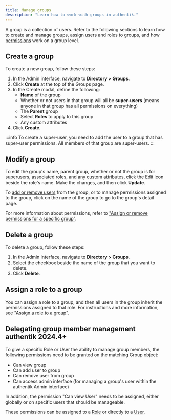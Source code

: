 ```yaml
---
title: Manage groups
description: "Learn how to work with groups in authentik."
---
```


A group is a collection of users. Refer to the following sections to learn how to create and manage groups, assign users and roles to groups, and how [permissions](../access-control/manage_permissions.md) work on a group level.

## Create a group

To create a new group, follow these steps:

1. In the Admin interface, navigate to **Directory > Groups**.
2. Click **Create** at the top of the Groups page.
3. In the Create modal, define the following:
    - **Name** of the group
    - Whether or not users in that group will all be **super-users** (means anyone in that group has all permissions on everything)
    - The **Parent** group
    - Select **Roles** to apply to this group
    - Any custom attributes
4. Click **Create**.

:::info
To create a super-user, you need to add the user to a group that has super-user permissions. All members of that group are super-users.
:::

## Modify a group

To edit the group's name, parent group, whether or not the group is for superusers, associated roles, and any custom attributes, click the Edit icon beside the role's name. Make the changes, and then click **Update**.

To [add or remove users](../user/user_basic_operations.md#add-a-user-to-a-group) from the group, or to manage permissions assigned to the group, click on the name of the group to go to the group's detail page.

For more information about permissions, refer to ["Assign or remove permissions for a specific group"](../access-control/manage_permissions.md#assign-or-remove-permissions-on-a-specific-group).

## Delete a group

To delete a group, follow these steps:

1. In the Admin interface, navigate to **Directory > Groups**.
2. Select the checkbox beside the name of the group that you want to delete.
3. Click **Delete**.

## Assign a role to a group

You can assign a role to a group, and then all users in the group inherit the permissions assigned to that role. For instructions and more information, see ["Assign a role to a group"](../roles/manage_roles.md#assign-a-role-to-a-group).

## Delegating group member management <span class="badge badge--version">authentik 2024.4+</span>

To give a specific Role or User the ability to manage group members, the following permissions need to be granted on the matching Group object:

- Can view group
- Can add user to group
- Can remove user from group
- Can access admin interface (for managing a group's user within the authentik Admin interface)

In addition, the permission "Can view User" needs to be assigned, either globally or on specific users that should be manageable.

These permissions can be assigned to a [Role](../roles/index.md) or directly to a [User](../user/index.mdx).
